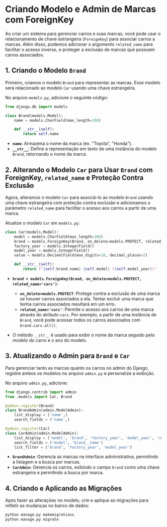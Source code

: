 # Criando Modelo e Admin de Marcas com ForeignKey

Ao criar um sistema para gerenciar carros e suas marcas, você pode usar o relacionamento de chave estrangeira (`ForeignKey`) para associar carros a marcas. Além disso, podemos adicionar o argumento `related_name` para facilitar o acesso inverso, e proteger a exclusão de marcas que possuem carros associados.

## 1. **Criando o Modelo `Brand`**
Primeiro, criamos o modelo `Brand` para representar as marcas. Esse modelo será relacionado ao modelo `Car` usando uma chave estrangeira.

No arquivo `models.py`, adicione o seguinte código:

```python
from django.db import models

class Brand(models.Model):
    name = models.CharField(max_length=100)

    def __str__(self):
        return self.name
```

- **`name`**: Armazena o nome da marca (ex. "Toyota", "Honda").
- **`__str__`**: Define a representação em texto de uma instância do modelo `Brand`, retornando o nome da marca.

## 2. **Alterando o Modelo `Car` para Usar `Brand` com ForeignKey, `related_name` e Proteção Contra Exclusão**
Agora, alteramos o modelo `Car` para associá-lo ao modelo `Brand` usando uma chave estrangeira com proteção contra exclusão e adicionamos o parâmetro `related_name` para facilitar o acesso aos carros a partir de uma marca.

Atualize o modelo `Car` em `models.py`:

```python
class Car(models.Model):
    model = models.CharField(max_length=100)
    brand = models.ForeignKey(Brand, on_delete=models.PROTECT, related_name='cars')
    factory_year = models.IntegerField()
    model_year = models.IntegerField()
    value = models.DecimalField(max_digits=10, decimal_places=2)

    def __str__(self):
        return f"{self.brand.name} {self.model} ({self.model_year})"
```

- **`brand = models.ForeignKey(Brand, on_delete=models.PROTECT, related_name='cars')`**: 
  - **`on_delete=models.PROTECT`**: Protege contra a exclusão de uma marca se houver carros associados a ela. Tentar excluir uma marca que tenha carros associados resultará em um erro.
  - **`related_name='cars'`**: Permite o acesso aos carros de uma marca através do atributo `cars`. Por exemplo, a partir de uma instância de `Brand`, você pode acessar todos os carros associados com `brand.cars.all()`.
  
- O método `__str__` é usado para exibir o nome da marca seguido pelo modelo do carro e o ano do modelo.

## 3. **Atualizando o Admin para `Brand` e `Car`**

Para gerenciar tanto as marcas quanto os carros no admin do Django, registre ambos os modelos no arquivo `admin.py` e personalize a exibição.

No arquivo `admin.py`, adicione:

```python
from django.contrib import admin
from .models import Car, Brand

@admin.register(Brand)
class BrandAdmin(admin.ModelAdmin):
    list_display = ('name',)
    search_fields = ('name',)

@admin.register(Car)
class CarAdmin(admin.ModelAdmin):
    list_display = ('model', 'brand', 'factory_year', 'model_year', 'value')
    search_fields = ('model', 'brand__name')
    list_filter = ('brand', 'factory_year', 'model_year')
```

- **`BrandAdmin`**: Gerencia as marcas na interface administrativa, permitindo a listagem e a busca por marcas.
- **`CarAdmin`**: Gerencia os carros, exibindo o campo `brand` como uma chave estrangeira e permitindo a busca por marca.

## 4. **Criando e Aplicando as Migrações**

Após fazer as alterações no modelo, crie e aplique as migrações para refletir as mudanças no banco de dados:

```bash
python manage.py makemigrations
python manage.py migrate
```
